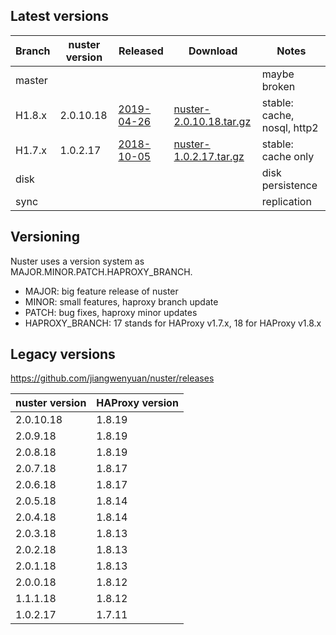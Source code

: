 
## Latest versions

Branch | nuster version | Released        | Download                     | Notes
------ | -------------- | --------        | --------                     | -----
master |                |                 |                              | maybe broken
H1.8.x | 2.0.10.18      | [2019-04-26][3] | [nuster-2.0.10.18.tar.gz][4] | stable: cache, nosql, http2
H1.7.x | 1.0.2.17       | [2018-10-05][5] | [nuster-1.0.2.17.tar.gz][6]  | stable: cache only
disk   |                |                 |                              | disk persistence
sync   |                |                 |                              | replication

[1]:https://github.com/jiangwenyuan/nuster/releases/tag/v2.0.10.18
[2]:https://github.com/jiangwenyuan/nuster/releases/download/v2.0.10.18/nuster-2.0.10.18.tar.gz
[3]:https://github.com/jiangwenyuan/nuster/releases/tag/v2.0.10.18
[4]:https://github.com/jiangwenyuan/nuster/releases/download/v2.0.10.18/nuster-2.0.10.18.tar.gz
[5]:https://github.com/jiangwenyuan/nuster/releases/tag/v1.0.2.17
[6]:https://github.com/jiangwenyuan/nuster/releases/download/v1.0.2.17/nuster-1.0.2.17.tar.gz

## Versioning

Nuster uses a version system as MAJOR.MINOR.PATCH.HAPROXY_BRANCH.

* MAJOR: big feature release of nuster
* MINOR: small features, haproxy branch update
* PATCH: bug fixes, haproxy minor updates
* HAPROXY_BRANCH: 17 stands for HAProxy v1.7.x, 18 for HAProxy v1.8.x

## Legacy versions

https://github.com/jiangwenyuan/nuster/releases

| nuster version | HAProxy version
| -------------- | ---------------
| 2.0.10.18      | 1.8.19
| 2.0.9.18       | 1.8.19
| 2.0.8.18       | 1.8.19
| 2.0.7.18       | 1.8.17
| 2.0.6.18       | 1.8.17
| 2.0.5.18       | 1.8.14
| 2.0.4.18       | 1.8.14
| 2.0.3.18       | 1.8.13
| 2.0.2.18       | 1.8.13
| 2.0.1.18       | 1.8.13
| 2.0.0.18       | 1.8.12
| 1.1.1.18       | 1.8.12
| 1.0.2.17       | 1.7.11
